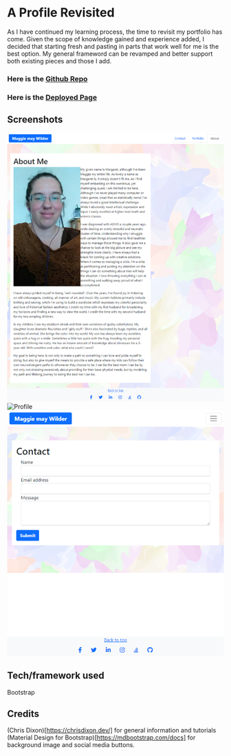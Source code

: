 # A Profile Revisited

As I have continued my learning process, the time to revisit my portfolio has come. Given the scope of knowledge gained and experience added, I decided that starting fresh and pasting in parts that work well for me is the best option. My general frameword can be revamped and better support both existing  pieces and those I add. 

### Here is the [Github Repo]()

### Here is the [Deployed Page]()

## Screenshots

![About Me](assets/aboutMe.png)
![Profile](assets/profile.png)
![Contact](assets/contact.png)

## Tech/framework used
 
Bootstrap

## Credits

(Chris Dixon)[https://chrisdixon.dev/] for general information and tutorials
(Material Design for Bootstrap)[https://mdbootstrap.com/docs] for background image and social media buttons.